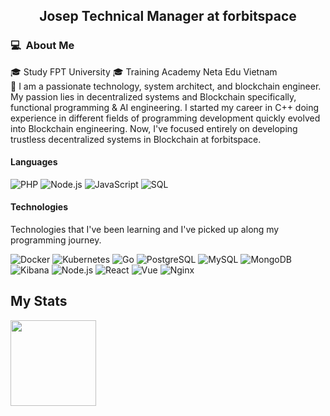 <div align="center">
  <h2> 
    Josep Technical Manager at forbitspace
  </h2>
</div>

### 💻 &nbsp;About Me
🎓 Study FPT University
🎓 Training Academy Neta Edu Vietnam  
🔭  I am a passionate technology, system architect, and blockchain engineer. My passion lies in decentralized systems and Blockchain specifically, functional programming & AI engineering. I started my career in C++ doing experience in different fields of programming development quickly evolved into Blockchain engineering. Now, I've focused entirely on developing trustless decentralized systems in Blockchain at forbitspace.

#### Languages

![PHP](https://img.shields.io/badge/-Php-green?&logo=PHP&logoColor=007396)
![Node.js](https://img.shields.io/badge/-Node.js-green?&logo=node.js)
![JavaScript](https://img.shields.io/badge/-JavaScript-green?&logo=JavaScript&logoColor=ddc508)
![SQL](https://img.shields.io/badge/-SQL-green?&logo=MySQL&logoColor=4479A1)

#### Technologies
Technologies that I've been learning and I've picked up along my programming journey.

![Docker](https://img.shields.io/badge/-Docker-yellow?&logo=Docker)
![Kubernetes](https://img.shields.io/badge/-kubernetes-yellow?&logo=kubernetes)
![Go](https://img.shields.io/badge/-Golang-yellow?&logo=Go&logoColor=00ADD8)
![PostgreSQL](https://img.shields.io/badge/-PostgreSQL-yellow?&logo=postgresql&logoColor=4479A1)
![MySQL](https://img.shields.io/badge/-MySQL-yellow?&logo=mysql&logoColor=4479A1)
![MongoDB](https://img.shields.io/badge/-MongoDB-yellow?&logo=mongoDB&logoColor=47A248)
![Kibana](https://img.shields.io/badge/-Kibana-yellow?&logo=Kibana&logoColor=E6522C)
![Node.js](https://img.shields.io/badge/-Node.js-yellow?&logo=node.js)
![React](https://img.shields.io/badge/-React-yellow?&logo=React)
![Vue](https://img.shields.io/badge/-Vue-yellow?&logo=Vue.js)
![Nginx](https://img.shields.io/badge/-Nginx-yellow?&logo=Nginx&logoColor=269539)

## My Stats

<a><img height="137px" src="https://github-readme-stats.vercel.app/api?username=JosepTran&show_icons=true&theme=radical" /></a>

